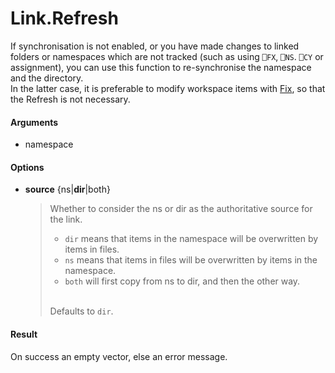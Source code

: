 # Link.Refresh 

If synchronisation is not enabled, or you have made changes to
linked folders or namespaces which are not tracked (such as
using `⎕FX`, `⎕NS`. `⎕CY` or assignment), you can use this function to re-synchronise the namespace and the directory.\
In the latter case, it is preferable to modify workspace items with [Fix](Link.Fix), so that the Refresh is not necessary.

#### Arguments

- namespace

#### Options

- **source**	{ns|**dir**|both}  
  > Whether to consider the ns or dir as the authoritative source for the link.
  > - `dir` means that items in the namespace will be overwritten by items in files.
  > - `ns` means that items in files will be overwritten by items in the namespace.
  > - `both` will first copy from ns to dir, and then the other way.
  >
  > \
  > Defaults to `dir`.

#### Result

On success an empty vector, else an error message.
